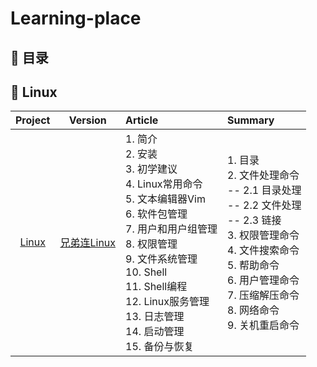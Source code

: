 # Learning-place  

## 📖 目录
## 🐳 Linux
|**Project**|**Version**|**Article**|**Summary**|
:-:|:-:|:-|:-
|[Linux](https://www.mubucm.com/doc/43b0XC4yT1n)|[兄弟连Linux](https://www.bilibili.com/video/BV1mW411i7Qf?p=91&spm_id_from=pageDriver)|1. 简介</br>2. 安装</br>3. 初学建议</br>4. Linux常用命令</br>5. 文本编辑器Vim</br>  6. 软件包管理</br>  7. 用户和用户组管理</br>  8. 权限管理</br>  9. 文件系统管理</br>  10. Shell</br>  11. Shell编程</br>  12. Linux服务管理</br>  13. 日志管理</br> 14. 启动管理</br>  15. 备份与恢复|1. 目录</br> 2. 文件处理命令</br>  -- 2.1 目录处理</br>  -- 2.2 文件处理</br>  -- 2.3 链接</br> 3. 权限管理命令</br> 4. 文件搜索命令</br> 5. 帮助命令</br> 6. 用户管理命令</br> 7. 压缩解压命令</br> 8. 网络命令</br> 9. 关机重启命令
